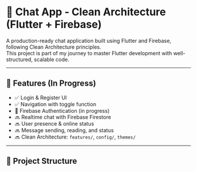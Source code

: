 # 💬 Chat App - Clean Architecture (Flutter + Firebase)

A production-ready chat application built using Flutter and Firebase, following Clean Architecture principles.  
This project is part of my journey to master Flutter development with well-structured, scalable code.

---

## 🚀 Features (In Progress)

- ✅ Login & Register UI
- ✅ Navigation with toggle function
- 🔄 Firebase Authentication (in progress)
- 🔜 Realtime chat with Firebase Firestore
- 🔜 User presence & online status
- 🔜 Message sending, reading, and status
- 🔜 Clean Architecture: `features/`, `config/`, `themes/`

---

## 📁 Project Structure

